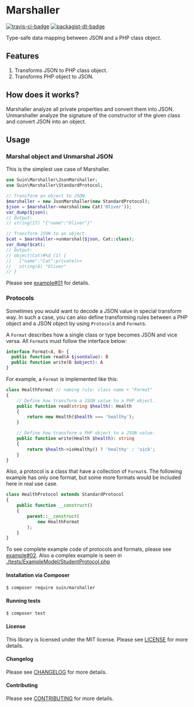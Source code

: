 Marshaller
================
[![travis-ci-badge]][travis-ci] [![packagist-dt-badge]][packagist]

Type-safe data mapping between JSON and a PHP class object.

## Features

1. Transforms JSON to PHP class object.
2. Transforms PHP object to JSON.

## How does it works?

Marshaller analyze all private properties and convert them into JSON. Unmarshaller analyze the signature of the constructor of the given class and convert JSON into an object.

## Usage

### Marshal object and Unmarshal JSON

This is the simplest use case of Marshaller.

```php
use Suin\Marshaller\JsonMarshaller;
use Suin\Marshaller\StandardProtocol;

// Transform an object to JSON.
$marshaller = new JsonMarshaller(new StandardProtocol);
$json = $marshaller->marshal(new Cat('Oliver'));
var_dump($json);
// Output:
// string(17) "{"name":"Oliver"}"

// Transform JSON to an object.
$cat = $marshaller->unmarshal($json, Cat::class);
var_dump($cat);
// Output:
// object(Cat)#%d (1) {
//   ["name":"Cat":private]=>
//   string(6) "Oliver"
// }
```

Please see [example#01](./example/01-marshal-object-and-unmarshal-json.php) for details.

### Protocols

Sometimes you would want to decode a JSON value in special transform way. In such a case, you can also define transforming rules between a PHP object and a JSON object by using `Protocol`s and `Format`s.

A `Format` describes how a single class or type becomes JSON and vice versa. All `Format`s must follow the interface below:

```php
interface Format<A, B> {
  public function read(A $jsonValue): B
  public function write(B $object): A
}
```

For example, a `Format` is implemented like this:

```php
class HealthFormat // naming rule: class name + "Format"
{
    // Define how transform a JSON value to a PHP object.
    public function read(string $health): Health
    {
        return new Health($health === 'healthy');
    }

    // Define how transform a PHP object to a JSON value.
    public function write(Health $health): string
    {
        return $health->isHealthy() ? 'healthy' : 'sick';
    }
}
```

Also, a protocol is a class that have a collection of `Format`s. The following example has only one format, but some more formats would be included here in real use case.

```php
class HealthProtocol extends StandardProtocol
{
    public function __construct()
    {
        parent::__construct(
            new HealthFormat
        );
    }
}
```

To see complete example code of protocols and formats, please see [example#02](./example/02-define-protocol.php). Also a complex example is seen in [./tests/ExampleModel/StudentProtocol.php](./tests/ExampleModel/StudentProtocol.php)

#### Installation via Composer
``` bash
$ composer require suin/marshaller
```

#### Running tests
``` bash
$ composer test
```

#### License
This library is licensed under the MIT license. Please see [LICENSE](LICENSE.md) for more details.

#### Changelog
Please see [CHANGELOG](CHANGELOG.md) for more details.

#### Contributing
Please see [CONTRIBUTING](.github/CONTRIBUTING.md) for more details.

<!-- Badges -->
[travis-ci]: https://travis-ci.org/suin/php-marshaller
[travis-ci-badge]: https://img.shields.io/travis/suin/php-marshaller.svg?style=flat-square
[packagist]: https://packagist.org/packages/suin/marshaller
[packagist-dt-badge]: https://img.shields.io/packagist/dt/suin/marshaller.svg?style=flat-square

